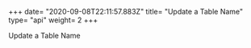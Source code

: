 +++
date= "2020-09-08T22:11:57.883Z"
title= "Update a Table Name"
type= "api"
weight= 2
+++

Update a Table Name